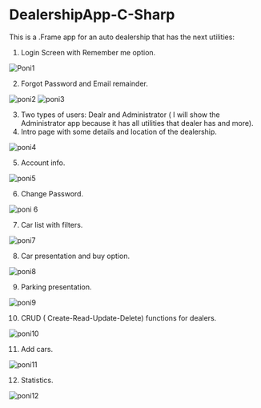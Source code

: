# DealershipApp-C-Sharp

This is a .Frame app for an auto dealership that has the next utilities:
1. Login Screen with Remember me option.

![Poni1](https://user-images.githubusercontent.com/41568927/92156251-6267cf00-ee31-11ea-9e73-398395cccec1.JPG)

2. Forgot Password and Email remainder.

![poni2](https://user-images.githubusercontent.com/41568927/92156432-a35fe380-ee31-11ea-8844-78706a34d490.JPG)
![poni3](https://user-images.githubusercontent.com/41568927/92156645-f9348b80-ee31-11ea-83d4-84590756121e.JPG)

3. Two types of users: Dealr and Administrator ( I will show the Administrator app because it has all utilities that dealer has and more).
4. Intro page with some details and location of the dealership.

![poni4](https://user-images.githubusercontent.com/41568927/92156937-5c262280-ee32-11ea-9f4f-5f15275ed684.JPG)

5. Account info.

![poni5](https://user-images.githubusercontent.com/41568927/92157053-8ed01b00-ee32-11ea-8c5c-39caa2fba887.JPG)

6. Change Password.

![poni 6](https://user-images.githubusercontent.com/41568927/92157119-a6a79f00-ee32-11ea-92ac-23dcd91e52e8.JPG)

7. Car list with filters.

![poni7](https://user-images.githubusercontent.com/41568927/92157204-c9d24e80-ee32-11ea-8c01-c4ce90297b74.JPG)

8. Car presentation and buy option.

![poni8](https://user-images.githubusercontent.com/41568927/92157300-eb333a80-ee32-11ea-9d4f-5e8ef84a3894.JPG)

9. Parking presentation.

![poni9](https://user-images.githubusercontent.com/41568927/92157623-5a109380-ee33-11ea-90ad-cd584532529c.JPG)

10. CRUD ( Create-Read-Update-Delete) functions for dealers.

![poni10](https://user-images.githubusercontent.com/41568927/92157747-888e6e80-ee33-11ea-86d2-347a145fea9b.JPG)

11. Add cars.

![poni11](https://user-images.githubusercontent.com/41568927/92157821-a360e300-ee33-11ea-883a-1327f2d76b93.JPG)

12. Statistics.

![poni12](https://user-images.githubusercontent.com/41568927/92157887-c4c1cf00-ee33-11ea-9676-08837bb73dbe.JPG)
